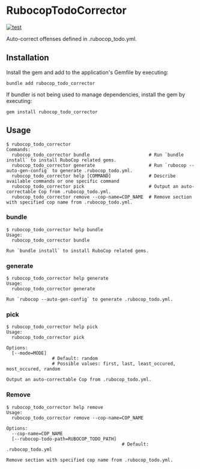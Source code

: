 # RubocopTodoCorrector

[![test](https://github.com/r7kamura/rubocop_todo_corrector/actions/workflows/test.yml/badge.svg)](https://github.com/r7kamura/rubocop_todo_corrector/actions/workflows/test.yml)

Auto-correct offenses defined in .rubocop_todo.yml.

## Installation

Install the gem and add to the application's Gemfile by executing:

```
bundle add rubocop_todo_corrector
```

If bundler is not being used to manage dependencies, install the gem by executing:

```
gem install rubocop_todo_corrector
```

## Usage

```console
$ rubocop_todo_corrector
Commands:
  rubocop_todo_corrector bundle                      # Run `bundle install` to install RuboCop related gems.
  rubocop_todo_corrector generate                    # Run `rubocop --auto-gen-config` to generate .rubocop_todo.yml.
  rubocop_todo_corrector help [COMMAND]              # Describe available commands or one specific command
  rubocop_todo_corrector pick                        # Output an auto-correctable Cop from .rubocop_todo.yml.
  rubocop_todo_corrector remove --cop-name=COP_NAME  # Remove section with specified cop name from .rubocop_todo.yml.
```

### bundle

```console
$ rubocop_todo_corrector help bundle
Usage:
  rubocop_todo_corrector bundle

Run `bundle install` to install RuboCop related gems.
```

### generate

```console
$ rubocop_todo_corrector help generate
Usage:
  rubocop_todo_corrector generate

Run `rubocop --auto-gen-config` to generate .rubocop_todo.yml.
```

### pick

```console
$ rubocop_todo_corrector help pick
Usage:
  rubocop_todo_corrector pick

Options:
  [--mode=MODE]
                 # Default: random
                 # Possible values: first, last, least_occured, most_occured, random

Output an auto-correctable Cop from .rubocop_todo.yml.
```

### Remove

```console
$ rubocop_todo_corrector help remove
Usage:
  rubocop_todo_corrector remove --cop-name=COP_NAME

Options:
  --cop-name=COP_NAME
  [--rubocop-todo-path=RUBOCOP_TODO_PATH]
                                           # Default: .rubocop_todo.yml

Remove section with specified cop name from .rubocop_todo.yml.
```
